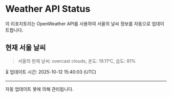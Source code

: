 
# Weather API Status

이 리포지토리는 OpenWeather API를 사용하여 서울의 날씨 정보를 자동으로 업데이트합니다.

## 현재 서울 날씨
> 서울의 현재 날씨: overcast clouds, 온도: 19.11°C, 습도: 81%

⏳ 업데이트 시간: 2025-10-12 15:40:03 (UTC)

---
자동 업데이트 봇에 의해 관리됩니다.
